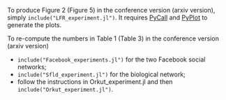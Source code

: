 To produce Figure 2 (Figure 5) in the conference version (arxiv version), simply `include("LFR_experiment.jl")`. 
It requires [PyCall](https://github.com/JuliaPy/PyCall.jl) and [PyPlot](https://github.com/JuliaPy/PyPlot.jl) to generate the plots.

To re-compute the numbers in Table 1 (Table 3) in the conference version (arxiv version)
- `include("Facebook_experiments.jl")` for the two Facebook social networks;
- `include("Sfld_experiment.jl")` for the biological network;
- follow the instructions in Orkut_experiment.jl and then `include("Orkut_experiment.jl")`.
